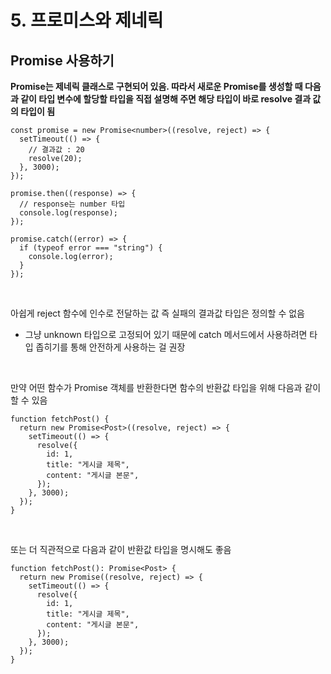 # 5. 프로미스와 제네릭
## Promise 사용하기


**Promise는 제네릭 클래스로 구현되어 있음. 따라서 새로운 Promise를 생성할 때 다음과 같이 타입 변수에 할당할 타입을 직접 설명해 주면 해당 타입이 바로 resolve 결과 값의 타입이 됨**

```tsx
const promise = new Promise<number>((resolve, reject) => {
  setTimeout(() => {
    // 결과값 : 20
    resolve(20);
  }, 3000);
});

promise.then((response) => {
  // response는 number 타입
  console.log(response);
});

promise.catch((error) => {
  if (typeof error === "string") {
    console.log(error);
  }
});
```

<br>

아쉽게 reject 함수에 인수로 전달하는 값 즉 실패의 결과값 타입은 정의할 수 없음

- 그냥 unknown 타입으로 고정되어 있기 때문에 catch 메서드에서 사용하려면 타입 좁히기를 통해 안전하게 사용하는 걸 권장

<br>

만약 어떤 함수가 Promise 객체를 반환한다면 함수의 반환값 타입을 위해 다음과 같이 할 수 있음

```tsx
function fetchPost() {
  return new Promise<Post>((resolve, reject) => {
    setTimeout(() => {
      resolve({
        id: 1,
        title: "게시글 제목",
        content: "게시글 본문",
      });
    }, 3000);
  });
}
```

<br>

또는 더 직관적으로 다음과 같이 반환값 타입을 명시해도 좋음

```tsx
function fetchPost(): Promise<Post> {
  return new Promise((resolve, reject) => {
    setTimeout(() => {
      resolve({
        id: 1,
        title: "게시글 제목",
        content: "게시글 본문",
      });
    }, 3000);
  });
}
```
